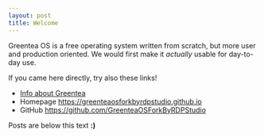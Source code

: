 ```yaml
---
layout: post
title: Welcome
---
```


Greentea OS is a free operating system written from scratch, but more user and production oriented. We would first make it *actually* usable for day-to-day use.

If you came here directly, try also these links!

- [Info about Greentea](https://greenteaosforkbyrdpstudio.github.io/wiki/)
- Homepage <https://greenteaosforkbyrdpstudio.github.io>
- GitHub <https://github.com/GreenteaOSForkByRDPStudio>

Posts are below this text **:)**
